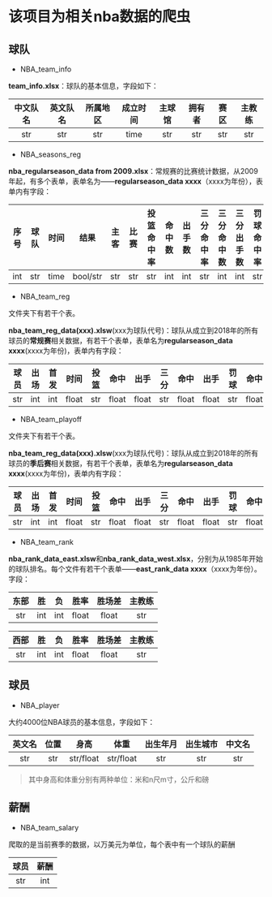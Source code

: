 # 该项目为相关nba数据的爬虫



## 球队

* NBA_team_info

**team_info.xlsx**：球队的基本信息，字段如下：

| 中文队名 | 英文队名 | 所属地区 | 成立时间 | 主球馆 | 拥有者 | 赛区 | 主教练 |
| :------: | :------: | :------: | :------: | :----: | :----: | :--: | :----: |
|   str    |   str    |   str    |   time   |  str   |  str   | str  |  str   |



* NBA_seasons_reg

**nba_regularseason_data from 2009.xlsx**：常规赛的比赛统计数据，从2009年起，有多个表单，表单名为——**regularseason_data xxxx**（xxxx为年份），表单内有字段：

| 序号 | 球队 | 时间 |   结果   | 主客 | 比赛 | 投篮命中率 | 命中数 | 出手数 | 三分命中率 | 三分命中数 | 三分出手数 | 罚球命中率 | 罚球命中数 | 罚球出手数 | 篮板 | 前场篮板 | 后场篮板 | 助攻 | 抢断 | 盖帽 | 失误 | 犯规 | 得分 |
| :--: | :--: | :--: | :------: | :--: | :--: | :--------: | :----: | :----: | :--------: | :--------: | :--------: | :--------: | :--------: | :--------: | :--: | :------: | :------: | :--: | :--: | :--: | :--: | :--: | :--: |
| int  | str  | time | bool/str | str  | str  |    str     |  int   |  int   |    str     |    int     |    int     |    str     |    int     |    int     | int  |   int    |   int    | int  | int  | int  | int  | int  | int  |



* NBA_team_reg

文件夹下有若干个表。

**nba_team_reg_data(xxx).xlsw**(xxx为球队代号)：球队从成立到2018年的所有球员的**常规赛**相关数据，有若干个表单，表单名为**regularseason_data xxxx**(xxxx为年份)，表单内有字段：

| 球员 | 出场 | 首发 | 时间  | 投篮 | 命中  | 出手  | 三分 | 命中  | 出手  | 罚球 | 命中  | 出手  | 篮板  | 前场  | 后场  | 助攻  | 抢断  | 盖帽  | 失误  | 犯规  | 得分  |
| :--: | :--: | :--: | :---: | :--: | :---: | :---: | :--: | :---: | :---: | :--: | :---: | :---: | :---: | :---: | :---: | :---: | :---: | :---: | :---: | :---: | :---: |
| str  | int  | int  | float | str  | float | float | str  | float | float | str  | float | float | float | float | float | float | float | float | float | float | float |



* NBA_team_playoff

文件夹下有若干个表。

**nba_team_reg_data(xxx).xlsw**(xxx为球队代号)：球队从成立到2018年的所有球员的**季后赛**相关数据，有若干个表单，表单名为**regularseason_data xxxx**(xxxx为年份)，表单内有字段：

| 球员 | 出场 | 首发 | 时间  | 投篮 | 命中  | 出手  | 三分 | 命中  | 出手  | 罚球 | 命中  | 出手  | 篮板  | 前场  | 后场  | 助攻  | 抢断  | 盖帽  | 失误  | 犯规  | 得分  |
| :--: | :--: | :--: | :---: | :--: | :---: | :---: | :--: | :---: | :---: | :--: | :---: | :---: | :---: | :---: | :---: | :---: | :---: | :---: | :---: | :---: | :---: |
| str  | int  | int  | float | str  | float | float | str  | float | float | str  | float | float | float | float | float | float | float | float | float | float | float |



* NBA_team_rank

**nba_rank_data_east.xlsw**和**nba_rank_data_west.xlsx**，分别为从1985年开始的球队排名。每个文件有若干个表单——**east_rank_data xxxx**（xxxx为年份）。字段：

| 东部 |  胜  |  负  | 胜率  | 胜场差 | 主教练 |
| :--: | :--: | :--: | :---: | :----: | :----: |
| str  | int  | int  | float | float  |  str   |



| 西部 |  胜  |  负  | 胜率  | 胜场差 | 主教练 |
| :--: | :--: | :--: | :---: | :----: | :----: |
| str  | int  | int  | float | float  |  str   |



## 球员

* NBA_player

大约4000位NBA球员的基本信息，字段如下：

| 英文名 | 位置 |   身高    |   体重    | 出生年月 | 出生城市 | 中文名 |
| :----: | :--: | :-------: | :-------: | :------: | :------: | :----: |
|  str   | str  | str/float | str/float |   str    |   str    |  str   |

> 其中身高和体重分别有两种单位：米和n尺m寸，公斤和磅



## 薪酬

* NBA_team_salary

爬取的是当前赛季的数据，以万美元为单位，每个表中有一个球队的薪酬

| 球员 | 薪酬 |
| :--: | :--: |
| str  | int  |

